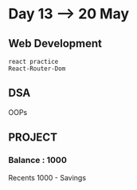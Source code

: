 # Day 13 --> 20 May 

## Web Development
    react practice 
    React-Router-Dom 
    
## DSA
   OOPs

## PROJECT
    


### Balance : 1000
Recents
1000 - Savings 
